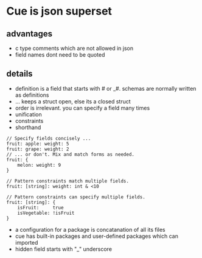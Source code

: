 # Cue is json superset

## advantages
- c type comments which are not allowed in json
- field names dont need to be quoted

## details
- definition is a field that starts with # or _#. schemas are normally written as definitions
- ... keeps a struct open, else its a closed struct
- order is irrelevant. you can specify a field many times
- unification
- constraints
- shorthand

```cue
// Specify fields concisely ...
fruit: apple: weight: 5
fruit: grape: weight: 2
// ... or don't. Mix and match forms as needed.
fruit: {
	melon: weight: 9
}

// Pattern constraints match multiple fields.
fruit: [string]: weight: int & <10

// Pattern constraints can specify multiple fields.
fruit: [string]: {
	isFruit:     true
	isVegetable: !isFruit
}
```

- a configuration for a package is concatanation of all its files
- cue has built-in packages and user-defined packages which can imported
- hidden field starts with "_" underscore

